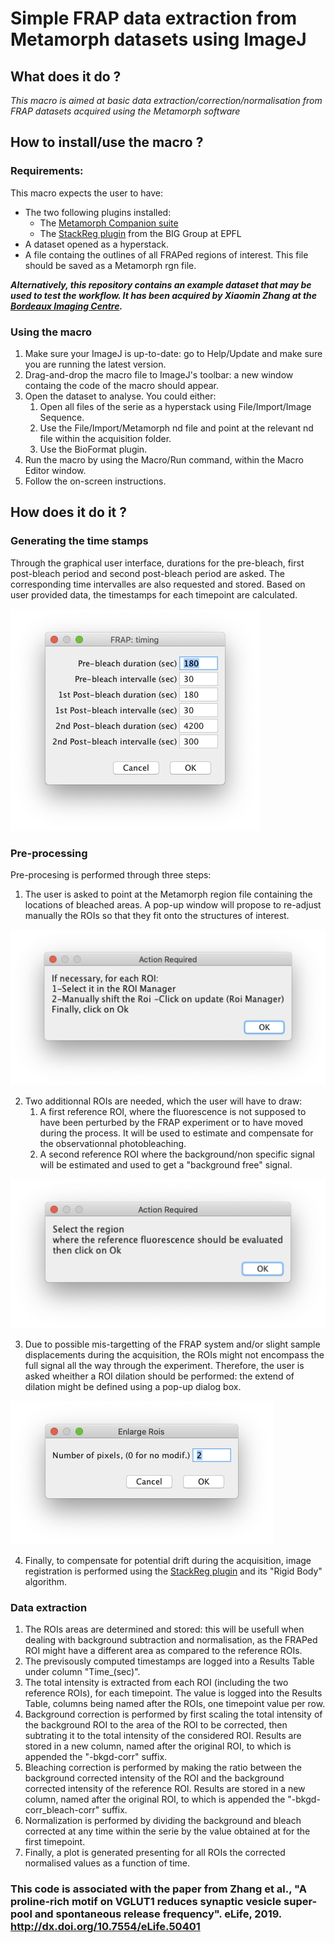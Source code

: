 # Simple FRAP data extraction from Metamorph datasets using ImageJ 



## What does it do ?
*This macro is aimed at basic data extraction/correction/normalisation from FRAP datasets acquired using the Metamorph software*

## How to install/use the macro ?

### Requirements:

This macro expects the user to have:

* The two following plugins installed:
	* The [Metamorph Companion suite](https://github.com/fabricecordelieres/IJ-Plugin_Metamorph-Companion) 
	* The [StackReg plugin](http://bigwww.epfl.ch/thevenaz/stackreg/) from the BIG Group at EPFL
* A dataset opened as a hyperstack.
* A file containg the outlines of all FRAPed regions of interest. This file should be saved as a Metamorph rgn file.

**_Alternatively, this repository contains an example dataset that may be used to test the workflow. It has been acquired by Xiaomin Zhang at the [Bordeaux Imaging Centre](http://www.bic.u-bordeaux.fr/)._**

### Using the macro
1. Make sure your ImageJ is up-to-date: go to Help/Update and make sure you are running the latest version.
2. Drag-and-drop the macro file to ImageJ's toolbar: a new window containg the code of the macro should appear.
3. Open the dataset to analyse. You could either:
	1. Open all files of the serie as a hyperstack using File/Import/Image Sequence.
	2. Use the File/Import/Metamorph nd file and point at the relevant nd file within the acquisition folder.
	3. Use the BioFormat plugin.
4. Run the macro by using the Macro/Run command, within the Macro Editor window.
5. Follow the on-screen instructions. 




## How does it do it ?
### Generating the time stamps
Through the graphical user interface, durations for the pre-bleach, first post-bleach period and second post-bleach period are asked. The corresponding time intervalles are also requested and stored. Based on user provided data, the timestamps for each timepoint are calculated.

![GUI](Images/GUI.png)

### Pre-processing
Pre-procesing is performed through three steps:

1. The user is asked to point at the Metamorph region file containing the locations of bleached areas. A pop-up window will propose to re-adjust manually the ROIs so that they fit onto the structures of interest.

![Adjust_ROIs](Images/Adjust_ROIs.png)

2. Two additionnal ROIs are needed, which the user will have to draw:
	1. A first reference ROI, where the fluorescence is not supposed to have been perturbed by the FRAP experiment or to have moved during the process. It will be used to estimate and compensate for the observationnal photobleaching.
	2. A second reference ROI where the background/non specific signal will be estimated and used to get a "background free" signal.

![Reference_ROIs](Images/Reference_ROIs.png)
	
3. Due to possible mis-targetting of the FRAP system and/or slight sample displacements during the acquisition, the ROIs might not encompass the full signal all the way through the experiment. Therefore, the user is asked wheither a ROI dilation should be performed: the extend of dilation might be defined using a pop-up dialog box.

![Dilate_ROIs](Images/Dilate_ROIs.png)

4. Finally, to compensate for potential drift during the acquisition, image registration is performed using the [StackReg plugin](http://bigwww.epfl.ch/thevenaz/stackreg/) and its "Rigid Body" algorithm.


### Data extraction

1. The ROIs areas are determined and stored: this will be usefull when dealing with background  subtraction and normalisation, as the FRAPed ROI might have a different area as compared to the reference ROIs.
2. The previsously computed timestamps are logged into a Results Table under column "Time_(sec)".
3. The total intensity is extracted from each ROI (including the two reference ROIs), for each timepoint. The value is logged into the Results Table, columns being named after the ROIs, one timepoint value per row.
4. Background correction is performed by first scaling the total intensity of the background ROI to the area of the ROI to be corrected, then subtrating it to the total intensity of the considered ROI. Results are stored in a new column, named after the original ROI, to which is appended the "-bkgd-corr" suffix.
5. Bleaching correction is performed by making the ratio between the background corrected intensity of the ROI and the background corrected intensity of the reference ROI. Results are stored in a new column, named after the original ROI, to which is appended the "-bkgd-corr_bleach-corr" suffix.
6. Normalization is performed by dividing the background and bleach corrected at any time within the serie by the value obtained at for the first timepoint.
7. Finally, a plot is generated presenting for all ROIs the corrected normalised values as a function of time.


### This code is associated with the paper from Zhang et al., "A proline-rich motif on VGLUT1 reduces synaptic vesicle super-pool and spontaneous release frequency". eLife, 2019. http://dx.doi.org/10.7554/eLife.50401
